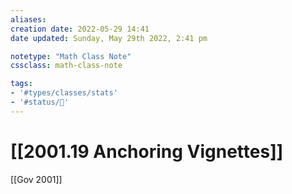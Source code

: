 ```yaml
---
aliases:
creation date: 2022-05-29 14:41
date updated: Sunday, May 29th 2022, 2:41 pm

notetype: "Math Class Note"
cssclass: math-class-note

tags: 
- '#types/classes/stats'
- '#status/🚧'
---
```


# [[2001.19 Anchoring Vignettes]]
[[Gov 2001]]